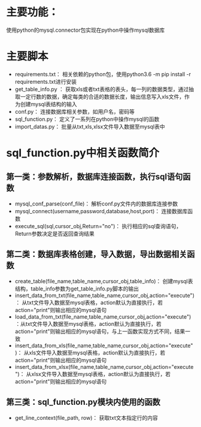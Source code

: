 
# 主要功能：
使用python的mysql.connector包实现在python中操作mysql数据库

# 主要脚本
- requirements.txt： 相关依赖的python包，使用python3.6 -m pip install -r requirements.txt进行安装
- get_table_info.py ： 获取xls或者txt表格的表头，每一列的数据类型，通过抽取一定行数的数据，确定每类的合适的数据长度，输出信息写入xls文件，作为创建mysql表结构的输入
- conf.py： 连接数据库相关参数，如用户名，密码等
- sql_function.py： 定义了一系列在python中操作mysql的函数
- import_datas.py： 批量从txt,xls,xlsx文件导入数据至mysql表中

# sql_function.py中相关函数简介

## 第一类：参数解析，数据库连接函数，执行sql语句函数

- mysql_conf_parse(conf_file)：   解析conf.py文件内的数据库连接参数
- mysql_connect(username,password,database,host,port)：  连接数据库函数
- execute_sql(sql,cursor_obj,Return="no")：   执行相应的sql查询语句，Return参数决定是否返回查询结果

## 第二类：数据库表格创建，导入数据，导出数据相关函数

- create_table(file_name,table_name,cursor_obj,table_info)：   创建mysql表结构，table_info参数为get_table_info.py脚本的输出
- insert_data_from_txt(file_name,table_name,cursor_obj,action="execute")： 从txt文件导入数据至mysql表格，action默认为直接执行，若action="print"则输出相应的mysql语句
- load_data_from_txt(file_name,table_name,cursor_obj,action="execute")：从txt文件导入数据至mysql表格，action默认为直接执行，若action="print"则输出相应的mysql语句，与上一函数实现方式不同，结果一致
- insert_data_from_xls(file_name,table_name,cursor_obj,action="execute")： 从xls文件导入数据至mysql表格，action默认为直接执行，若action="print"则输出相应的mysql语句
- insert_data_from_xlsx(file_name,table_name,cursor_obj,action="execute")： 从xlsx文件导入数据至mysql表格，action默认为直接执行，若action="print"则输出相应的mysql语句



## 第三类：sql_function.py模块内使用的函数

- get_line_context(file_path, row)：    获取txt文本指定行的内容


